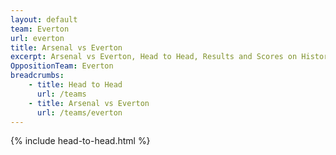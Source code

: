```yaml
---
layout: default
team: Everton
url: everton
title: Arsenal vs Everton
excerpt: Arsenal vs Everton, Head to Head, Results and Scores on History of Arsenal Football Club
OppositionTeam: Everton
breadcrumbs:
    - title: Head to Head
      url: /teams
    - title: Arsenal vs Everton
      url: /teams/everton
---
```


{% include head-to-head.html %}